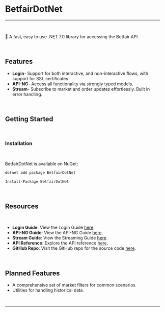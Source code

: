 # BetfairDotNet

---

<br/>

🚀 A fast, easy to use .NET 7.0 library for accessing the Betfair API.

<br/>

## Features

- **Login**- Support for both interactive, and non-interactive flows, with support for SSL certificates.
- **API-NG**- Access all functionality via strongly typed models.
- **Stream**- Subscribe to market and order updates effortlessly. Built in error handling.

<br/>

## Getting Started

<br/>

### Installation

<br/>

BetfairDotNet is available on NuGet:

```bash
dotnet add package BetfairDotNet
```

```bash
Install-Package BetfairDotNet
```

<br/>

## Resources

<br/>

- **Login Guide**: View the Login Guide [here](./articles/login-guide.md).
- **API-NG Guide**: View the API-NG Guide [here](./articles/ng-guide.md).
- **Stream Guide**: View the Streaming Guide [here](./articles/stream-guide.md).
- **API Reference**: Explore the API reference [here](./api/index.md).
- **GitHub Repo**: Visit the GitHub repo for the source code [here](https://github.com/BrandonWoodward/BetfairDotNet).

<br/>

## Planned Features

- A comprehensive set of market filters for common scenarios.
- Utilities for handling historical data.

<br/>

---


